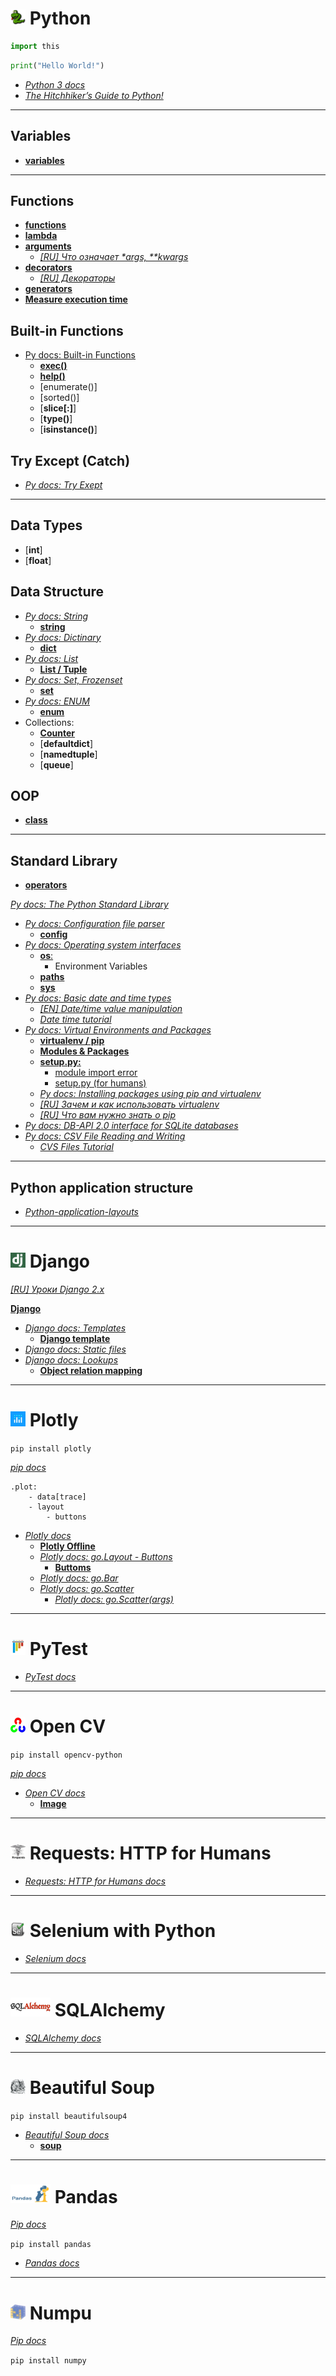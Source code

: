# <img src="/img/py_icon.jpg" width="24" height="24"> Python

```python
import this
```

```python 
print("Hello World!")
```

- [_Python 3 docs_](https://docs.python.org/3/)
- [_The Hitchhiker’s Guide to Python!_](https://docs.python-guide.org/)

***

## Variables
- [__variables__](/var.py)

***

## Functions

- [__functions__](/func/func.md)
- [__lambda__](/func/lambda.md)
- [__arguments__](/func/args.py)
    - [_[RU] Что означает *args, **kwargs_](https://youtu.be/VJJ9wwzgJCA)
- [__decorators__](/func/decorators.py)
    - [_[RU] Декораторы_](https://www.youtube.com/watch?v=Ss1M32pp5Ew)
- [__generators__](/func/generaators.md)
- [__Measure execution time__](/func/exe_time.py)

## Built-in Functions

- [Py docs: Built-in Functions](https://docs.python.org/3/library/functions.html)
    - [__exec()__](/py_exec.py)
    - [__help()__](/py_help.md)
    - [enumerate()]
    - [sorted()]
    - [__slice[:]__]
    - [__type()__]
    - [__isinstance()__]

## Try Except (Catch)

- [_Py docs: Try Exept_](https://docs.python.org/3/tutorial/errors.html) 

***

## Data Types

- [__int__]
- [__float__]

## Data Structure

- [_Py docs: String_](https://docs.python.org/3.7/library/string.html)
    - [__string__](/str.md)
- [_Py docs: Dictinary_](https://docs.python.org/3/library/stdtypes.html#dict)
    - [__dict__](/dict.py)
- [_Py docs: List_](https://docs.python.org/3/library/stdtypes.html?highlight=list#lists)
    - [__List / Tuple__](/list.py)
- [_Py docs: Set, Frozenset_](https://docs.python.org/3/library/stdtypes.html?highlight=list#set-types-set-frozenset)
    - [__set__](/set.py)
- [_Py docs: ENUM_](https://docs.python.org/3/library/enum.html)
    - [__enum__](/enum.py)
- Collections:
    - [__Counter__](/counter.py)
    - [__defaultdict__]
    - [__namedtuple__]
    - [__queue__]

## OOP

- [__class__](/class.md)

***

## Standard Library

- [__operators__](/operators.md)

[_Py docs: The Python Standard Library_](https://docs.python.org/3/library/)

- [_Py docs: Configuration file parser_](https://docs.python.org/3/library/configparser.html)
    - [__config__](/config.py)
- [_Py docs: Operating system interfaces_](https://docs.python.org/3/library/os.html)
    - [__os__:](/os.md)
        - Environment Variables
    - [__paths__](/path.py)
    - [__sys__](/sys.md)
- [_Py docs: Basic date and time types_](https://docs.python.org/3/library/datetime.html)
    - [_[EN] Date/time value manipulation_](https://pymotw.com/2/datetime/)
    - [_Date time tutorial_](https://www.saltycrane.com/blog/2008/06/how-to-get-current-date-and-time-in/)
- [_Py docs: Virtual Environments and Packages_](https://docs.python.org/3/tutorial/venv.html)
    - [__virtualenv / pip__](/vevn_pip.md)
    - [__Modules & Packages__](/packahes.md)
    - [__setup.py:__](/setup.md)
        - [module import error](https://stackoverflow.com/questions/15368054/import-error-on-installed-package-using-setup-py)
        - [setup.py (for humans)](https://github.com/kennethreitz/setup.py)
    - [_Py docs: Installing packages using pip and virtualenv_](https://packaging.python.org/guides/installing-using-pip-and-virtualenv/) 
    - [_[RU] Зачем и как использовать virtualenv_](https://youtu.be/wTh-D8GTjeA)
    - [_[RU] Что вам нужно знать о pip_](https://youtu.be/INVi_0pNSg8)
- [_Py docs: DB-API 2.0 interface for SQLite databases_](https://docs.python.org/3.7/library/sqlite3.html)
- [_Py docs: CSV File Reading and Writing_](https://docs.python.org/3/library/csv.html)
    - [_CVS Files Tutorial_](https://www.programiz.com/python-programming/working-csv-files)

***

## Python application structure

- [_Python-application-layouts_](https://realpython.com/python-application-layouts/)

***

# <img src="/img/django_icon.png" width="24" height="24"> Django

[_[RU] Уроки Django 2.x_](https://www.youtube.com/watch?v=T0Xi8gWDrQ0&list=PLlWXhlUMyooaDkd39pknA1-Olj54HtpjX)

[__Django__](/django/django.md)

- [_Django docs: Templates_](https://docs.djangoproject.com/en/2.1/ref/templates/language/)
    - [__Django template__](/django/template.md)
- [_Django docs: Static files_](https://docs.djangoproject.com/en/2.1/howto/static-files/)
- [_Django docs: Lookups_](https://docs.djangoproject.com/en/2.1/ref/models/lookups/)
    - [__Object relation mapping__](/django/orm.md)


***

# <img src="/img/plotly_icon.jpg" width="24" height="24"> Plotly

`pip install plotly`

[_pip docs_](https://pypi.org/project/plotly/)

```
.plot:
    - data[trace]
    - layout
        - buttons
```

- [_Plotly docs_](https://plot.ly/python/)
    - [__Plotly Offline__](/plotly/plotly_offline.md)
    - [_Plotly docs: go.Layout - Buttons_](https://plot.ly/python/custom-buttons/)
        - [__Buttoms__](/plotly/buttons.md)
    - [_Plotly docs: go.Bar_](https://plot.ly/python/bar-charts/)
    - [_Plotly docs: go.Scatter_](https://plot.ly/python/line-and-scatter/)
        - [_Plotly docs: go.Scatter(args)_](https://plot.ly/python/reference/#scatter)
    

***

# <img src="/img/pytest_icon.png" width="24" height="24"> PyTest

- [_PyTest docs_](https://docs.pytest.org/en/latest/)

***

# <img src="/img/open_cv_icon.png" width="24" height="24"> Open CV

`pip install opencv-python`

[_pip docs_](https://pypi.org/project/opencv-python/)

- [_Open CV docs_](https://docs.opencv.org/3.0-beta/doc/py_tutorials/py_tutorials.html)
    - [__Image__](/openCV/image.md)

***

# <img src="/img/requests_icon.png" width="24" height="24"> Requests: HTTP for Humans

- [_Requests: HTTP for Humans docs_](https://docs.opencv.org/3.0-beta/doc/py_tutorials/py_tutorials.html)

***

# <img src="/img/selenium_icon.jpg" width="24" height="24"> Selenium with Python

- [_Selenium docs_](https://selenium-python.readthedocs.io/)

***

# <img src="/img/sqlalchemy_icon.jpg" width="64" height="30"> SQLAlchemy

- [_SQLAlchemy docs_](https://www.sqlalchemy.org/)

*** 

# <img src="/img/bs.jpg" width="24" height="24"> Beautiful Soup

`pip install beautifulsoup4` 

- [_Beautiful Soup docs_](https://www.crummy.com/software/BeautifulSoup/bs4/doc/)
    - [__soup__](/soup/soup.md)

***

# <img src="/img/pandas.jpg" width="64" height="30"> Pandas

[_Pip docs_](https://pypi.org/project/pandas/)

`pip install pandas`

- [_Pandas docs_](https://pandas.pydata.org/)

***

# <img src="/img/numpy.jpg" width="24" height="24"> Numpu

[_Pip docs_](https://pypi.org/project/numpy/) 

`pip install numpy`